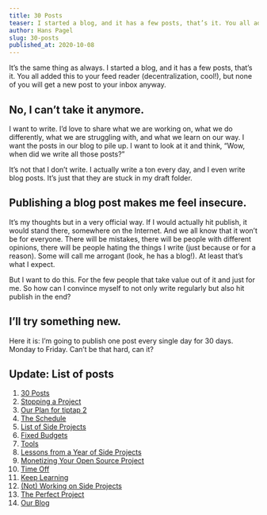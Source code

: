```yaml
---
title: 30 Posts
teaser: I started a blog, and it has a few posts, that’s it. You all added this to your feed reader, but none of you will get a new post to your inbox anyway. Let’s try something new!
author: Hans Pagel
slug: 30-posts
published_at: 2020-10-08
---
```


It’s the same thing as always. I started a blog, and it has a few posts, that’s it. You all added this to your feed reader (decentralization, cool!), but none of you will get a new post to your inbox anyway.

## No, I can’t take it anymore.
I want to write. I’d love to share what we are working on, what we do differently, what we are struggling with, and what we learn on our way. I want the posts in our blog to pile up. I want to look at it and think, “Wow, when did we write all those posts?”

It’s not that I don’t write. I actually write a ton every day, and I even write blog posts. It’s just that they are stuck in my draft folder.

## Publishing a blog post makes me feel insecure.
It’s my thoughts but in a very official way. If I would actually hit publish, it would stand there, somewhere on the Internet. And we all know that it won’t be for everyone. There will be mistakes, there will be people with different opinions, there will be people hating the things I write (just because or for a reason). Some will call me arrogant (look, he has a blog!). At least that’s what I expect.

But I want to do this. For the few people that take value out of it and just for me. So how can I convince myself to not only write regularly but also hit publish in the end?

## I’ll try something new.
Here it is: I’m going to publish one post every single day for 30 days. Monday to Friday. Can’t be that hard, can it?

## Update: List of posts

1. [30 Posts](/post/30-posts/)
2. [Stopping a Project](/post/stopping-a-project/)
3. [Our Plan for tiptap 2](/post/our-plan-for-tiptap-2/)
4. [The Schedule](/post/the-schedule/)
5. [List of Side Projects](/post/list-of-side-projects/)
6. [Fixed Budgets](/post/fixed-budgets/)
7. [Tools](/post/tools/)
8. [Lessons from a Year of Side Projects](/post/a-year-of-side-projects/)
9. [Monetizing Your Open Source Project](/post/monetizing-open-source/)
10. [Time Off](/post/time-off/)
11. [Keep Learning](/post/keep-learning/)
12. [(Not) Working on Side Projects](/post/working-on-side-projects/)
13. [The Perfect Project](/post/the-perfect-project/)
14. [Our Blog](/post/our-blog/)